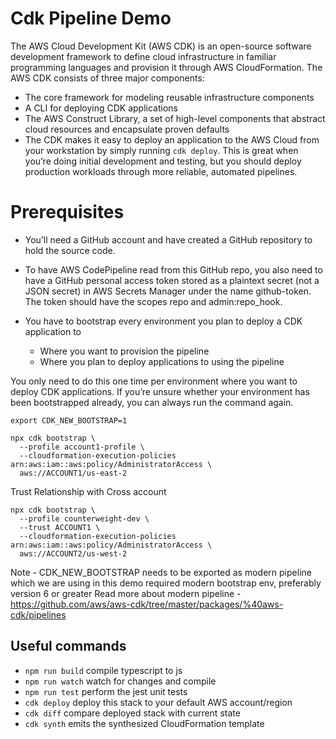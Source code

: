 # Cdk Pipeline Demo

The AWS Cloud Development Kit (AWS CDK) is an open-source software development framework to define cloud infrastructure in familiar programming languages and provision it through AWS CloudFormation. The AWS CDK consists of three major components:

* The core framework for modeling reusable infrastructure components
* A CLI for deploying CDK applications
* The AWS Construct Library, a set of high-level components that abstract cloud resources and encapsulate proven defaults
* The CDK makes it easy to deploy an application to the AWS Cloud from your workstation by simply running `cdk deploy`. This is great when you’re doing initial development and testing, but you should deploy production workloads through more reliable, automated pipelines.

# Prerequisites

* You’ll need a GitHub account and have created a GitHub repository to hold the source code.
* To have AWS CodePipeline read from this GitHub repo, you also need to have a GitHub personal access token stored as a plaintext secret (not a JSON secret) in AWS Secrets Manager under the name github-token. The token should have the scopes repo and admin:repo_hook.

* You have to bootstrap every environment you plan to deploy a CDK application to
    * Where you want to provision the pipeline
    * Where you plan to deploy applications to using the pipeline

You only need to do this one time per environment where you want to deploy CDK applications. If you’re unsure whether your environment has been bootstrapped already, you can always run the command again.


```
export CDK_NEW_BOOTSTRAP=1

npx cdk bootstrap \
  --profile account1-profile \
  --cloudformation-execution-policies arn:aws:iam::aws:policy/AdministratorAccess \
  aws://ACCOUNT1/us-east-2
```
Trust Relationship with Cross account

```
npx cdk bootstrap \
  --profile counterweight-dev \
  --trust ACCOUNT1 \
  --cloudformation-execution-policies arn:aws:iam::aws:policy/AdministratorAccess \
  aws://ACCOUNT2/us-west-2

```

Note - CDK_NEW_BOOTSTRAP needs to be exported as modern pipeline which we are using in this demo required modern bootstrap env, preferably version 6 or greater
Read more about modern pipeline - https://github.com/aws/aws-cdk/tree/master/packages/%40aws-cdk/pipelines

## Useful commands

 * `npm run build`   compile typescript to js
 * `npm run watch`   watch for changes and compile
 * `npm run test`    perform the jest unit tests
 * `cdk deploy`      deploy this stack to your default AWS account/region
 * `cdk diff`        compare deployed stack with current state
 * `cdk synth`       emits the synthesized CloudFormation template
